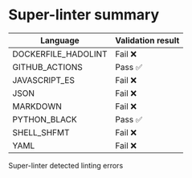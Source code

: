 # Super-linter summary

| Language            | Validation result |
| ------------------- | ----------------- |
| DOCKERFILE_HADOLINT | Fail ❌           |
| GITHUB_ACTIONS      | Pass ✅           |
| JAVASCRIPT_ES       | Fail ❌           |
| JSON                | Fail ❌           |
| MARKDOWN            | Fail ❌           |
| PYTHON_BLACK        | Pass ✅           |
| SHELL_SHFMT         | Fail ❌           |
| YAML                | Fail ❌           |

Super-linter detected linting errors
